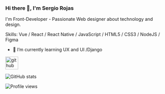 ### Hi there 👋, I'm Sergio Rojas

I'm Front-Developer  - Passionate Web designer about technology and design.

Skills: Vue / React / React Native / JavaScript / HTML5 / CSS3 / NodeJS / Figma  

- 🌱 I’m currently learning UX and UI /Django 


[<img src='https://cdn.jsdelivr.net/npm/simple-icons@3.0.1/icons/github.svg' alt='github' height='40'>](https://github.com/Sarl23)  

![GitHub stats](https://github-readme-stats.vercel.app/api?username=Sarl23&show_icons=true)  

![Profile views](https://gpvc.arturio.dev/Sarl23)  
